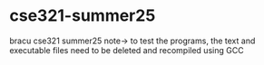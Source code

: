 # cse321-summer25
bracu cse321 summer25
note-> to test the programs, the text and executable files need to be deleted and recompiled using GCC
